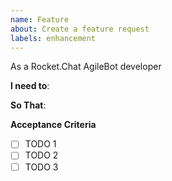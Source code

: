 ```yaml
---
name: Feature
about: Create a feature request
labels: enhancement
---
```


As a Rocket.Chat AgileBot developer

**I need to**:

**So That**:

**Acceptance Criteria**

- [ ] TODO 1
- [ ] TODO 2
- [ ] TODO 3